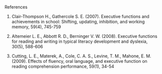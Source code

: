 References

1. Clair-Thompson H., Gathercole S. E. (2007). Executive functions and achievements in school: Shifting, updating, inhibition, and working memory,  59(4), 745-759

2. Altemeier L. E., Abbott R. D., Berninger V. W. (2008). Executive functions for reading and writing in typical literacy development and dyslexia, 30(5), 588-606

3. Cutting, L. E., Materek, A., Cole, C. A. S., Levine, T. M., Mahone, E. M. (2009). Effects of fluency, oral language, and executive function on reading comprehension performance, 59(1), 34-54
